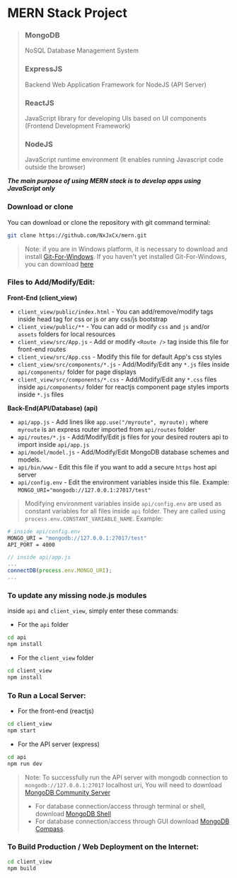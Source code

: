 # MERN Stack Project
> ### MongoDB
> NoSQL Database Management System
> ### ExpressJS
> Backend Web Application Framework for NodeJS (API Server)
> ### ReactJS 
> JavaScript library for developing UIs based on UI components (Frontend Development Framework)
> ### NodeJS
> JavaScript runtime environment (It enables running Javascript code outside the browser)

**_The main purpose of using MERN stack is to develop apps using JavaScript only_** 

### Download or clone
You can download or clone the repository with git command terminal:
```bash
git clone https://github.com/NxJxCx/mern.git
```
> Note: if you are in Windows platform, it is necessary to download and install [Git-For-Windows](https://git-scm.com/download/win).
> If you haven't yet installed Git-For-Windows, you can download [here](https://git-scm.com/download/win)

### Files to Add/Modify/Edit:
**Front-End (client_view)**
- `client_view/public/index.html` - You can add/remove/modify tags inside head tag for css or js or any css/js bootstrap
- `client_view/public/**` - You can add or modify `css` and `js` and/or `assets` folders for local resources
- `client_view/src/App.js` - Add or modify `<Route />` tag inside this file for front-end routes
- `client_view/src/App.css` - Modify this file for default App's css styles
- `client_view/src/components/*.js` - Add/Modify/Edit any `*.js` files inside `api/components/` folder for page displays
- `client_view/src/components/*.css` - Add/Modify/Edit any `*.css` files inside `api/components/` folder for reactjs component page styles imports inside `*.js` files

**Back-End(API/Database) (api)**
- `api/app.js` - Add lines like `app.use("/myroute", myroute);` where `myroute` is an express router imported from `api/routes` folder
- `api/routes/*.js` - Add/Modify/Edit js files for your desired routers api to import inside `api/app.js`
- `api/model/model.js` - Add/Modify/Edit MongoDB database schemes and models. 
- `api/bin/www` - Edit this file if you want to add a secure `https` host api server
- `api/config.env` - Edit the environment variables inside this file. Example: `MONGO_URI="mongodb://127.0.0.1:27017/test"`
> Modifying environment variables inside `api/config.env` are used as constant variables for all files inside `api` folder. They are called using `process.env.CONSTANT_VARIABLE_NAME`. Example:
```bash
# inside api/config.env
MONGO_URI = "mongodb://127.0.0.1:27017/test"
API_PORT = 4000
```
```javascript
// inside api/app.js
...
connectDB(process.env.MONGO_URI);
...
```
### To update any missing node.js modules
inside `api` and `client_view`,
simply enter these commands:
- For the `api` folder
```bash
cd api
npm install
```
- For the `client_view` folder
```bash
cd client_view
npm install
```

### To Run a Local Server:
- For the front-end (reactjs)
```bash
cd client_view
npm start
```
- For the API server (express)
```bash
cd api
npm run dev
```

> Note: To successfully run the API server with mongodb connection to `mongodb://127.0.0.1:27017` localhost uri,
> You will need to download [MongoDB Community Server](https://www.mongodb.com/try/download/community)
> - For database connection/access through terminal or shell, download [MongoDB Shell](https://www.mongodb.com/try/download/shell)
> - For database connection/access through GUI download [MongoDB Compass](https://www.mongodb.com/try/download/compass).


### To Build Production / Web Deployment on the Internet:
```bash
cd client_view
npm build
```
